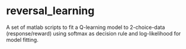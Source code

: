 # reversal_learning
A set of matlab scripts to fit a Q-learning model to 2-choice-data (response/reward) using softmax as decision rule and log-likelihood for model fitting.
